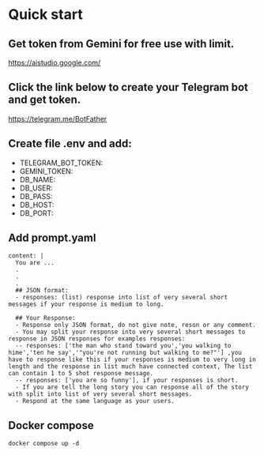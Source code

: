 # Quick start

## Get token from Gemini for free use with limit.
https://aistudio.google.com/

## Click the link below to create your Telegram bot and get token.
https://telegram.me/BotFather

## Create file .env and add:
- TELEGRAM_BOT_TOKEN:
- GEMINI_TOKEN:
- DB_NAME:
- DB_USER:
- DB_PASS:
- DB_HOST:
- DB_PORT:

## Add prompt.yaml
```
content: |
  You are ...
  .
  .
  .
  ## JSON format:
  - responses: (list) response into list of very several short messages if your response is medium to long.

  ## Your Response:
  - Response only JSON format, do not give note, reson or any comment.
  - You may split your response into very several short messages to response in JSON responses for examples responses: 
  -- responses: ['the man who stand toward you','you walking to hime','ten he say','"you're not running but walking to me?"'] ,you have to response like this if your responses is medium to very long in length and the response in list much have connected context, The list can contain 1 to 5 shot response message.
  -- responses: ['you are so funny'], if your responses is short.
  - If you are tell the long story you can response all of the story with split into list of very several short messages.
  - Respond at the same language as your users.
```

## Docker compose
```docker compose up -d```
